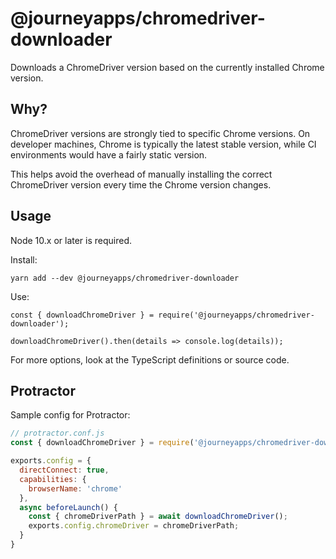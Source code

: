 # @journeyapps/chromedriver-downloader

Downloads a ChromeDriver version based on the currently installed Chrome version.

## Why?

ChromeDriver versions are strongly tied to specific Chrome versions. On developer machines, Chrome is typically the latest stable version, while CI environments would have a fairly static version.

This helps avoid the overhead of manually installing the correct ChromeDriver version every time the Chrome version changes.

## Usage

Node 10.x or later is required.

Install:

    yarn add --dev @journeyapps/chromedriver-downloader

Use:

    const { downloadChromeDriver } = require('@journeyapps/chromedriver-downloader');

    downloadChromeDriver().then(details => console.log(details));

For more options, look at the TypeScript definitions or source code.

## Protractor

Sample config for Protractor:

```js
// protractor.conf.js
const { downloadChromeDriver } = require('@journeyapps/chromedriver-downloader');

exports.config = {
  directConnect: true,
  capabilities: {
    browserName: 'chrome'
  },
  async beforeLaunch() {
    const { chromeDriverPath } = await downloadChromeDriver();
    exports.config.chromeDriver = chromeDriverPath;
  }
}
```
